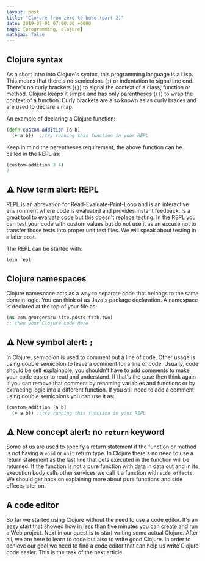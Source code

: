 ```yaml
---
layout: post
title: "Clojure from zero to hero (part 2)"
date: 2019-07-01 07:00:00 +0000
tags: [programming, clojure]
mathjax: false
---
```


## Clojure syntax

As a short intro into Clojure's syntax, this programming language is a Lisp. This means that there's no semicolons (`;`) or indentation to signal line end. There's no curly brackets (`{}`) to signal the context of a class, function or method. Clojure keeps it simple and has only parentheses (`()`) to wrap the context of a function. Curly brackets are also known as as curly braces and are used to declare a map.

An example of declaring a Clojure function:

```clojure
(defn custom-addition [a b]
  (+ a b))  ;;try running this function in your REPL
```

Keep in mind the parentheses requirement, the above function can be called in the REPL as:

```clojure
(custom-addition 3 4)
7
```

## ⚠ New term alert: REPL

REPL is an abrevation for Read-Evaluate-Print-Loop and is an interactive environment where code is evaluated and provides instant feedback. Is a great tool to evaluate code but this doesn't replace testing. In the REPL you can test your code with custom values but do not use it as an excuse not to transfer those tests into proper unit test files. We will speak about testing in a later post.

The REPL can be started with:

`lein repl`

## Clojure namespaces

Clojure namespace acts as a way to separate code that belongs to the same domain logic. You can think of as Java's package declaration. A namespace is declared at the top of your file as:

```clojure
(ns com.georgeracu.site.posts.fzth.two)
;; then your Clojure code here
```

## ⚠ New symbol alert: `;`

In Clojure, semicolon is used to comment out a line of code. Other usage is using double semicolon to leave a comment for a line of code. Usually, code should be self explainable, you shouldn't have to add comments to make your code easier to read and understand. If that's the case then think again if you can remove that comment by renaming variables and functions or by extracting logic into a different function. If you still need to add a comment using double semicolons you can use it as:

```clojure
(custom-addition [a b]
  (+ a b)) ;;try running this function in your REPL
```

## ⚠ New concept alert: no `return` keyword

Some of us are used to specify a return statement if the function or method is not having a `void` or `unit` return type. In Clojure there's no need to use a return statement as the last line that gets executed in the function will be returned. If the function is not a pure function with data in data out and in its execution body calls other services we call it a function with `side effects`. We should get back on explaining more about pure functions and side effects later on.

## A code editor

So far we started using Clojure without the need to use a code editor. It's an easy start that showed how in less than five minutes you can create and run a Web project.
Next in our quest is to start writing some actual Clojure. After all, we are here to learn to code but also to write good Clojure.
In order to achieve our goal we need to find a code editor that can help us write Clojure code easier.
This is the task of the next article.
